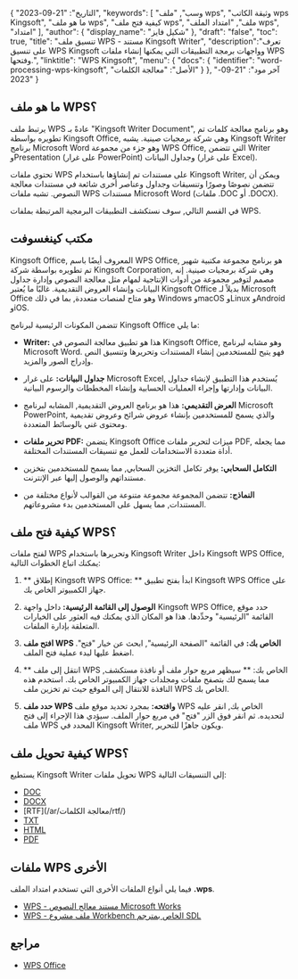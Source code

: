 {
"التاريخ": "21-09-2023",
  "keywords": [
"وسب",
"ملف wps",
"وثيقة الكاتب wps Kingsoft",
"ما هو ملف wps",
"كيفية فتح ملف wps",
"ملف",
"امتداد الملف wps",
"امتداد"
],
  "author": {
"display_name": "شكيل فايز"
},
"draft": "false",
"toc": true,
"title": "تنسيق ملف WPS - مستند Kingsoft Writer",
  "description":"تعرف على تنسيق WPS Kingsoft وواجهات برمجة التطبيقات التي يمكنها إنشاء ملفات WPS وفتحها.",
"linktitle": "WPS Kingsoft",
  "menu": {
    "docs": {
      "identifier": "word-processing-wps-kingsoft",
"الأصل": "معالجة الكلمات"
}
},
"آخر مود": "21-09-2023"
}

## ما هو ملف WPS؟

يرتبط ملف WPS عادةً بـ "Kingsoft Writer Document", وهو برنامج معالجة كلمات تم تطويره بواسطة Kingsoft Office, وهي شركة برمجيات صينية. يشبه Kingsoft Writer برنامج Microsoft Word وهو جزء من مجموعة WPS Office, التي تتضمن Writer وPresentation (على غرار PowerPoint) وجداول البيانات (على غرار Excel).

تحتوي ملفات WPS على مستندات تم إنشاؤها باستخدام Kingsoft Writer, ويمكن أن تتضمن نصوصًا وصورًا وتنسيقات وجداول وعناصر أخرى شائعة في مستندات معالجة النصوص. تشبه ملفات WPS مستندات Microsoft Word (ملفات .DOC أو .DOCX).

في القسم التالي, سوف نستكشف التطبيقات البرمجية المرتبطة بملفات WPS.

## مكتب كينغسوفت

Kingsoft Office, المعروف أيضًا باسم WPS Office, هو برنامج مجموعة مكتبية شهير تم تطويره بواسطة شركة Kingsoft Corporation, وهي شركة برمجيات صينية. إنه مصمم لتوفير مجموعة من أدوات الإنتاجية لمهام مثل معالجة النصوص وإدارة جداول البيانات وإنشاء العروض التقديمية. غالبًا ما يُعتبر Kingsoft Office بديلاً لـ Microsoft Office وهو متاح لمنصات متعددة, بما في ذلك Windows وmacOS وLinux وAndroid وiOS.

تتضمن المكونات الرئيسية لبرنامج Kingsoft Office ما يلي:

- **Writer:** هذا هو تطبيق معالجة النصوص في Kingsoft Office, وهو مشابه لبرنامج Microsoft Word. فهو يتيح للمستخدمين إنشاء المستندات وتحريرها وتنسيق النص وإدراج الصور والمزيد.

- **جداول البيانات:** على غرار Microsoft Excel, يُستخدم هذا التطبيق لإنشاء جداول البيانات وإدارتها وإجراء العمليات الحسابية وإنشاء المخططات والرسوم البيانية.

- **العرض التقديمي:** هذا هو برنامج العروض التقديمية, المشابه لبرنامج Microsoft PowerPoint, والذي يسمح للمستخدمين بإنشاء عروض شرائح وعروض تقديمية ومحتوى غني بالوسائط المتعددة.

- **تحرير ملفات PDF:** يتضمن Kingsoft Office ميزات لتحرير ملفات PDF, مما يجعله أداة متعددة الاستخدامات للعمل مع تنسيقات المستندات المختلفة.

- **التكامل السحابي:** يوفر تكامل التخزين السحابي, مما يسمح للمستخدمين بتخزين مستنداتهم والوصول إليها عبر الإنترنت.

- **النماذج:** تتضمن المجموعة مجموعة متنوعة من القوالب لأنواع مختلفة من المستندات, مما يسهل على المستخدمين بدء مشروعاتهم.

## كيفية فتح ملف WPS؟

لفتح ملفات WPS وتحريرها باستخدام Kingsoft Writer داخل Kingsoft WPS Office, يمكنك اتباع الخطوات التالية:

1. ** إطلاق Kingsoft WPS Office: ** ابدأ بفتح تطبيق Kingsoft WPS Office على جهاز الكمبيوتر الخاص بك.

2. **الوصول إلى القائمة الرئيسية:** داخل واجهة Kingsoft WPS Office, حدد موقع القائمة "الرئيسية" وحدِّدها. هذا هو المكان الذي يمكنك فيه العثور على الخيارات المتعلقة بإدارة الملفات.

3. **افتح ملف WPS الخاص بك:** في القائمة "الصفحة الرئيسية", ابحث عن خيار "فتح". اضغط عليها لبدء عملية فتح الملف.

4. ** انتقل إلى ملف WPS الخاص بك: ** سيظهر مربع حوار ملف أو نافذة مستكشف, مما يسمح لك بتصفح ملفات ومجلدات جهاز الكمبيوتر الخاص بك. استخدم هذه النافذة للانتقال إلى الموقع حيث تم تخزين ملف WPS الخاص بك.

5. **حدد ملف WPS وافتحه:** بمجرد تحديد موقع ملف WPS الخاص بك, انقر عليه لتحديده. ثم انقر فوق الزر "فتح" في مربع حوار الملف. سيؤدي هذا الإجراء إلى فتح ملف WPS المحدد في Kingsoft Writer, ويكون جاهزًا للتحرير.

## كيفية تحويل ملف WPS؟

يستطيع Kingsoft Writer تحويل ملفات WPS إلى التنسيقات التالية:

- [DOC](/ar/word-processing/doc/)
- [DOCX](/ar/word-processing/docx/)
- [RTF](/ar/معالجة الكلمات/rtf/)
- [TXT](/ar/word-processing/txt/)
- [HTML](/ar/web/html/)
- [PDF](/ar/pdf/)

## ملفات WPS الأخرى

فيما يلي أنواع الملفات الأخرى التي تستخدم امتداد الملف **.wps**.

- [WPS - مستند معالج النصوص Microsoft Works](/ar/word-processing/wps/)
- [WPS - ملف مشروع Workbench الخاص بمترجم SDL](/ar/settings/wps/)

## مراجع
* [WPS Office](https://en.wikipedia.org/wiki/WPS_Office)
